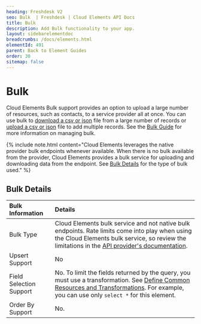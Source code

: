 ```yaml
---
heading: Freshdesk V2
seo: Bulk  | Freshdesk | Cloud Elements API Docs
title: Bulk
description: Add Bulk functionality to your app.
layout: sidebarelementdoc
breadcrumbs: /docs/elements.html
elementId: 491
parent: Back to Element Guides
order: 30
sitemap: false
---
```


# Bulk

Cloud Elements Bulk support provides an option to upload a large number of resources, such as contacts, to a service provider all at once. You can use bulk to [download a csv or json](../../guides/bulk/download.html) file from a large number of records or [upload a csv or json](../../guides/bulk/upload.html) file to add multiple records. See the [Bulk Guide](../../guides/bulk/index.html) for more information on managing bulk.

{% include note.html content="Cloud Elements leverages the native provider bulk endpoints whenever available. When there is no bulk available from the provider, Cloud Elements provides a bulk service for uploading and downloading data from the endpoint. See <a href=#bulk-details>Bulk Details</a> for the type of bulk used." %}

## Bulk Details

| Bulk Information | Details   |
| :------------- | :------------- |
|  Bulk Type  |  Cloud Elements bulk service and not native bulk endpoints. Rate limits come into play when using the Cloud Elements bulk service, so review the limitations in the [API provider's documentation](https://developers.freshdesk.com/api/#ratelimit).   |
| Upsert Support | No |
| Field Selection Support | No. To limit the fields returned by the query, you must use a transformation. See [Define Common Resources and Transformations](/docs/guides/common-resources/index.html). For example, you can use only `select *` for this element. |
| Order By Support | No. |

